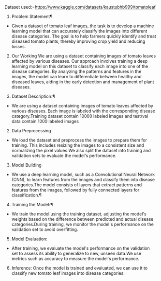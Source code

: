 Dataset used:=https://www.kaggle.com/datasets/kaustubhb999/tomatoleaf

1. Problem Statement¶
- Given a dataset of tomato leaf images, the task is to develop a machine learning model that can accurately classify the images into different disease categories. The goal is to help farmers quickly identify and treat diseased tomato plants, thereby improving crop yield and reducing losses.
2. Our Working
We are using a dataset containing images of tomato leaves affected by various diseases. Our approach involves training a deep learning model on this dataset to classify each image into one of the disease categories. By analyzing the patterns and features in the images, the model can learn to differentiate between healthy and diseased leaves, aiding in the early detection and management of plant diseases.

1. Dataset Description:¶
- We are using a dataset containing images of tomato leaves affected by various diseases. Each image is labeled with the corresponding disease category.Training dataset contain 10000 labeled images and test/val data contain 1000 labeled images
2. Data Preprocessing
- We load the dataset and preprocess the images to prepare them for training. This includes resizing the images to a consistent size and normalizing the pixel values.We also split the dataset into training and validation sets to evaluate the model's performance.
3. Model Building
- We use a deep learning model, such as a Convolutional Neural Network (CNN), to learn features from the images and classify them into disease categories.The model consists of layers that extract patterns and features from the images, followed by fully connected layers for classification.¶

4. Training the Model:¶
- We train the model using the training dataset, adjusting the model's weights based on the difference between predicted and actual disease categories.During training, we monitor the model's performance on the validation set to avoid overfitting.
5. Model Evaluation:
- After training, we evaluate the model's performance on the validation set to assess its ability to generalize to new, unseen data.We use metrics such as accuracy to measure the model's performance.
6. Inference:
Once the model is trained and evaluated, we can use it to classify new tomato leaf images into disease categories.
